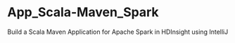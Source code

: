 # App_Scala-Maven_Spark
Build a Scala Maven Application for Apache Spark in HDInsight using IntelliJ
